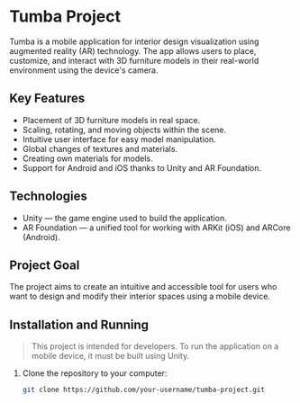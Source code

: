 # Tumba Project

Tumba is a mobile application for interior design visualization using augmented reality (AR) technology. The app allows users to place, customize, and interact with 3D furniture models in their real-world environment using the device's camera.

## Key Features

- Placement of 3D furniture models in real space.
- Scaling, rotating, and moving objects within the scene.
- Intuitive user interface for easy model manipulation.
- Global changes of textures and materials.
- Creating own materials for models.
- Support for Android and iOS thanks to Unity and AR Foundation.

## Technologies

- Unity — the game engine used to build the application.
- AR Foundation — a unified tool for working with ARKit (iOS) and ARCore (Android).

## Project Goal

The project aims to create an intuitive and accessible tool for users who want to design and modify their interior spaces using a mobile device.

## Installation and Running

> This project is intended for developers. To run the application on a mobile device, it must be built using Unity.

1. Clone the repository to your computer:
   ```bash
   git clone https://github.com/your-username/tumba-project.git

